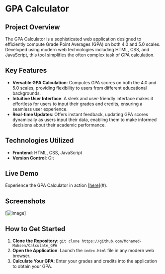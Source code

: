 # GPA Calculator

## Project Overview
The GPA Calculator is a sophisticated web application designed to efficiently compute Grade Point Averages (GPA) on both 4.0 and 5.0 scales. Developed using modern web technologies including HTML, CSS, and JavaScript, this tool simplifies the often complex task of GPA calculation.

## Key Features
- **Versatile GPA Calculation**: Computes GPA scores on both the 4.0 and 5.0 scales, providing flexibility to users from different educational backgrounds.
- **Intuitive User Interface**: A sleek and user-friendly interface makes it effortless for users to input their grades and credits, ensuring a seamless user experience.
- **Real-time Updates**: Offers instant feedback, updating GPA scores dynamically as users input their data, enabling them to make informed decisions about their academic performance.

## Technologies Utilized
- **Frontend**: HTML, CSS, JavaScript
- **Version Control**: Git

## Live Demo
Experience the GPA Calculator in action [[here](https://mohamed-muhsen.github.io/Calculate_GPA/)](#).

## Screenshots
[![image](https://github.com/Mohamed-Muhsen/Calculate_GPA/assets/117421225/9e88260a-978f-4bf9-b3f9-5a8da5279a5b)]

## How to Get Started
1. **Clone the Repository**: `git clone https://github.com/Mohamed-Muhsen/Calculate_GPA`
2. **Open the Application**: Launch the `index.html` file in any modern web browser.
3. **Calculate Your GPA**: Enter your grades and credits into the application to obtain your GPA.

